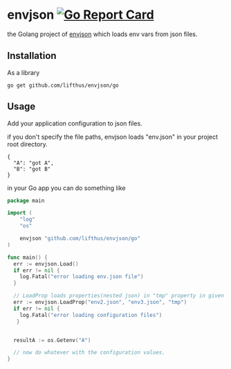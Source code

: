 # envjson [![Go Report Card](https://goreportcard.com/badge/github.com/lifthus/envjson/go)](https://goreportcard.com/report/github.com/lifthus/envjson/go)

the Golang project of [envjson](https://github.com/lifthus/envjson) which loads env vars from json files.

## Installation

As a library

```shell
go get github.com/lifthus/envjson/go
```

## Usage

Add your application configuration to json files.

if you don't specify the file paths, envjson loads "env.json" in your project root directory.

```shell
{
  "A": "got A",
  "B": "got B"
}
```

in your Go app you can do something like

```go
package main

import (
    "log"
    "os"

    envjson "github.com/lifthus/envjson/go"
)

func main() {
  err := envjson.Load()
  if err != nil {
    log.Fatal("error loading env.json file")
  }

  // LoadProp loads properties(nested json) in "tmp" property in given json files and sets them to the env vars.
  err := envjson.LoadProp("env2.json", "env3.json", "tmp")
  if err != nil {
    log.Fatal("error loading configuration files")
   }


  resultA := os.Getenv("A")

  // now do whatever with the configuration values.
}
```
